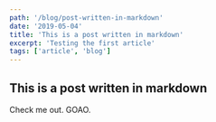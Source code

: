 ```yaml
---
path: '/blog/post-written-in-markdown'
date: '2019-05-04'
title: 'This is a post written in markdown'
excerpt: 'Testing the first article'
tags: ['article', 'blog']
---
```


## This is a post written in markdown

Check me out.
GOAO.
